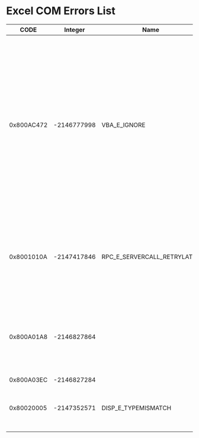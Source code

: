# Excel COM Errors List

| CODE | Integer | Name | Meaning |
| ------------- | ------------- | ------------- | ------------- |
| 0x800AC472 | -2146777998 | VBA_E_IGNORE | The error that is returned whenever an object model call is invoked while the property browser is suspended.  Or to put it another way, when Excel developers want to suspend the object model, they suspend the property browser. |
| 0x8001010A | -2147417846 | RPC_E_SERVERCALL_RETRYLATER | The remote server (Excel) is busy and our plugin cannot interact with it atm. We need to wait and try again. |
| 0x800A01A8 | -2146827864 | | Seems to occur when no cells are selected but you are trying to reference one in a range. |
| 0x800A03EC | -2146827284 | | |
| 0x80020005 | -2147352571 | DISP_E_TYPEMISMATCH | Their is a type mismatch between two objects. |